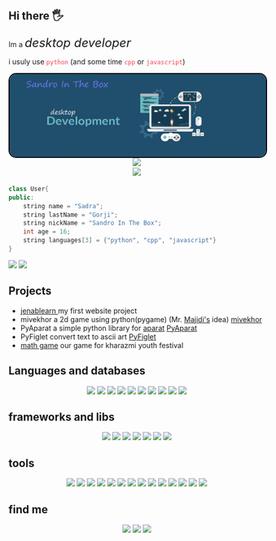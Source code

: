 
## Hi there 🖐

<p>Im a <i style="font-size: 170%;">desktop developer</i></p>
<p>i usuly use <code style="color: #f2495a">python</code> (and some time <code style="color: #f2495a">cpp</code> or <code style="color: #f2495a">javascript</code>)</p>
<div align="center">  <img style="float: left; border-radius: 15px; border: black solid 2px;" src="./banner.jpg"></div>
  
<div align="center">
  <img src="https://github-readme-stats.vercel.app/api?username=sadraZ3R0&show_icons=true&theme=light" border="0">
  <br>
  <img src="https://streak-stats.demolab.com/?user=sadraZ3R0&theme=light">
  <br>
</div>

```cpp
class User{
public:
	string name = "Sadra";
	string lastName = "Gorji";
	string nickName = "Sandro In The Box";
	int age = 16;
	string languages[3] = {"python", "cpp", "javascript"}
}
```
<div float="left">
<a href="https://coffeebede.com/sadraz3r0"><img width="25%" class="img-fluid" src="https://coffeebede.ir/DashboardTemplateV2/app-assets/images/banner/default-yellow.svg" / style="margin-down: 40%;"></a>
<img src="./cat.gif" float="right" width="8%">
</div>

Projects
--------
- [jenablearn ](https://jenablearn.com) my first website project
- mivekhor   a 2d game using python(pygame) (Mr. [Majidi's](http://peymanmajidi.ir/) idea)  [mivekhor](https://github.com/SadraZ3R0/mivekhor) 
- PyAparat   a simple python library for [aparat](https://aparat.com)                      [PyAparat](https://github.com/SadraZ3R0/PyAparat) 
- PyFiglet   convert text to ascii art                                                     [PyFiglet](https://github.com/SadraZ3R0/Py-Figlet)
- [math game](https://github.com/SadraZ3R0/mathGame) our game for kharazmi youth festival

Languages and databases
------
<div align="center">
	<img src="https://img.shields.io/badge/C-00599C?style=for-the-badge&logo=c&logoColor=white">
	<img src="https://img.shields.io/badge/C%2B%2B-00599C?style=for-the-badge&logo=c%2B%2B&logoColor=white`">
	<img src="https://img.shields.io/badge/CSS3-1572B6?style=for-the-badge&logo=css3&logoColor=white">
	<img src="https://img.shields.io/badge/HTML5-E34F26?style=for-the-badge&logo=html5&logoColor=white">
	<img src="https://img.shields.io/badge/JavaScript-323330?style=for-the-badge&logo=javascript&logoColor=F7DF1E">
	<img src="https://img.shields.io/badge/PHP-777BB4?style=for-the-badge&logo=php&logoColor=white">
	<img src="https://img.shields.io/badge/Python-FFD43B?style=for-the-badge&logo=python&logoColor=blue">
	<img src="https://img.shields.io/badge/SQLite-07405E?style=for-the-badge&logo=sqlite&logoColor=white">
	<img src="https://img.shields.io/badge/json-5E5C5C?style=for-the-badge&logo=json&logoColor=white">
	<img src="https://img.shields.io/badge/MySQL-005C84?style=for-the-badge&logo=mysql&logoColor=white">
	
</div>

frameworks and libs
--
<div align="center">
<img src="https://img.shields.io/badge/Django-092E20?style=for-the-badge&logo=django&logoColor=green">
<img src="https://img.shields.io/badge/fastapi-109989?style=for-the-badge&logo=FASTAPI&logoColor=white">
<img src="https://img.shields.io/badge/Flask-000000?style=for-the-badge&logo=flask&logoColor=white">
<img src="https://img.shields.io/badge/Numpy-777BB4?style=for-the-badge&logo=numpy&logoColor=white">
	<img src="https://img.shields.io/badge/p5%20js-ED225D?style=for-the-badge&logo=p5dotjs&logoColor=white">
	<img src="https://img.shields.io/badge/Qt-41CD52?style=for-the-badge&logo=qt&logoColor=white">
	<img src="https://img.shields.io/badge/Vue.js-35495E?style=for-the-badge&logo=vuedotjs&logoColor=4FC08D">
	
</div>

tools
--
<div align="center">
<img src="https://img.shields.io/badge/CMake-064F8C?style=for-the-badge&logo=cmake&logoColor=white">
<img src="https://img.shields.io/badge/Font_Awesome-339AF0?style=for-the-badge&logo=fontawesome&logoColor=white">
<img src="https://img.shields.io/badge/Jupyter-F37626.svg?&style=for-the-badge&logo=Jupyter&logoColor=white">
<img src="https://img.shields.io/badge/OpenGL-FFFFFF?style=for-the-badge&logo=opengl">
<img src="https://img.shields.io/badge/GitHub-100000?style=for-the-badge&logo=github&logoColor=white">
<img src="https://img.shields.io/badge/GIT-E44C30?style=for-the-badge&logo=git&logoColor=white">
<img src="https://img.shields.io/badge/Xampp-F37623?style=for-the-badge&logo=xampp&logoColor=white">
<img src="https://img.shields.io/badge/VSCode-0078D4?style=for-the-badge&logo=visual%20studio%20code&logoColor=white">
<img src="https://img.shields.io/badge/Visual_Studio-5C2D91?style=for-the-badge&logo=visual%20studio&logoColor=white">
<img src="https://img.shields.io/badge/sublime_text-%23575757.svg?&style=for-the-badge&logo=sublime-text&logoColor=important">
<img src="https://img.shields.io/badge/Unity-100000?style=for-the-badge&logo=unity&logoColor=white">
<img src="https://img.shields.io/badge/Bootstrap-563D7C?style=for-the-badge&logo=bootstrap&logoColor=white">
<img src="https://img.shields.io/badge/Aseprite-FFFFFF?style=for-the-badge&logo=Aseprite&logoColor=#7D929E">
<img src="https://img.shields.io/badge/adobe%20photoshop-%2331A8FF.svg?style=for-the-badge&logo=adobe%20photoshop&logoColor=white">
</div>

find me
--
<div align="center">
	<a href="https://discord.gg/RzxrR6bMMf"><img src="https://img.shields.io/badge/Discord-5865F2?style=for-the-badge&logo=discord&logoColor=white"></a>
	<a href="mailto: m.sadra.gorji@gmail.com"><img src="https://img.shields.io/badge/Gmail-D14836?style=for-the-badge&logo=gmail&logoColor=white"></a>
	<a href="https://editor.p5js.org/sadra-ZeRo/sketches">
		<img src="https://img.shields.io/badge/p5%20js-ED225D?style=for-the-badge&logo=p5dotjs&logoColor=white">
	</a>
</div>
